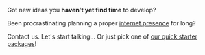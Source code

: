 Got new ideas you **haven't yet find time** to develop?

Been procrastinating planning a proper [internet presence](/offer/) for long?

Contact us. Let's start talking... Or just pick one of [our quick starter packages](/offer/)!
